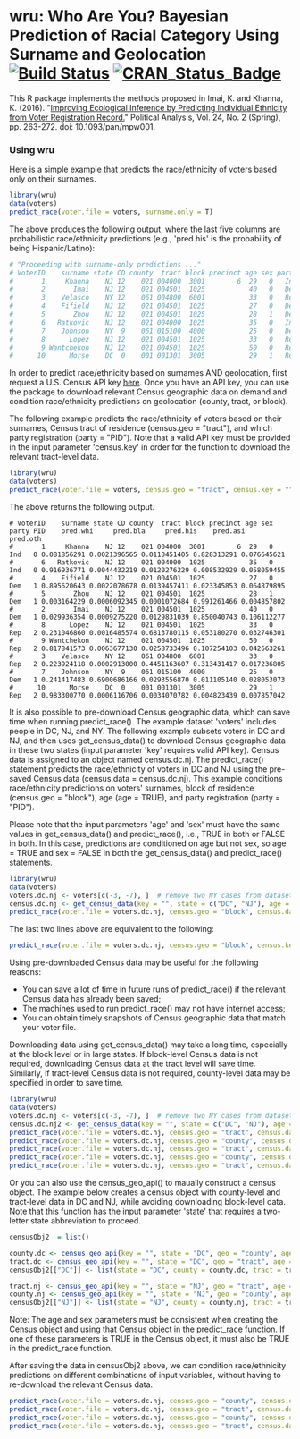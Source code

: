 # wru: Who Are You? Bayesian Prediction of Racial Category Using Surname and Geolocation [![Build Status](https://travis-ci.org/kosukeimai/wru.svg?branch=master)](https://travis-ci.org/kosukeimai/wru) [![CRAN_Status_Badge](http://www.r-pkg.org/badges/version/wru)](https://cran.r-project.org/package=wru)


This R package implements the methods proposed in Imai, K. and Khanna, K. (2016). "[Improving Ecological Inference by Predicting Individual Ethnicity from Voter Registration Record.](http://imai.princeton.edu/research/race.html)" Political Analysis, Vol. 24, No. 2 (Spring), pp. 263-272. doi: 10.1093/pan/mpw001.

### Using wru

Here is a simple example that predicts the race/ethnicity of voters based only on their surnames. 
```r
library(wru)
data(voters)
predict_race(voter.file = voters, surname.only = T)
```

The above produces the following output, where the last five columns are probabilistic race/ethnicity predictions (e.g., 'pred.his' is the probability of being Hispanic/Latino):
```r
# "Proceeding with surname-only predictions ..."
# VoterID    surname state CD county  tract block precinct age sex party PID pred.whi   pred.bla   pred.his   pred.asi pred.oth
#       1     Khanna    NJ 12    021 004000  3001        6  29   0   Ind   0   0.0676 0.00430000 0.00820000 0.86680000  0.05310
#       2       Imai    NJ 12    021 004501  1025           40   0   Dem   1   0.0812 0.00240000 0.06890000 0.73750000  0.11000
#       3    Velasco    NY 12    061 004800  6001           33   0   Rep   2   0.0594 0.00260000 0.82270000 0.10510000  0.01020
#       4    Fifield    NJ 12    021 004501  1025           27   0   Dem   1   0.9355 0.00220000 0.02850000 0.00780000  0.02590
#       5       Zhou    NJ 12    021 004501  1025           28   1   Dem   1   0.0098 0.00180000 0.00065000 0.98200000  0.00575
#       6   Ratkovic    NJ 12    021 004000  1025           35   0   Ind   0   0.9187 0.01083333 0.01083333 0.01083333  0.04880
#       7    Johnson    NY  9    061 015100  4000           25   0   Dem   1   0.5897 0.34630000 0.02360000 0.00540000  0.03500
#       8      Lopez    NJ 12    021 004501  1025           33   0   Rep   2   0.0486 0.00570000 0.92920000 0.01020000  0.00630
#       9 Wantchekon    NJ 12    021 004501  1025           50   0   Rep   2   0.6665 0.08530000 0.13670000 0.07970000  0.03180
#      10      Morse    DC  0    001 001301  3005           29   1   Rep   2   0.9054 0.04310000 0.02060000 0.00720000  0.02370
```

In order to predict race/ethnicity based on surnames AND geolocation, first request a U.S. Census API key [here](http://api.census.gov/data/key_signup.html). Once you have an API key, you can use the package to download relevant Census geographic data on demand and condition race/ethnicity predictions on geolocation (county, tract, or block).

The following example predicts the race/ethnicity of voters based on their surnames, Census tract of residence (census.geo = "tract"), and which party registration (party = "PID"). Note that a valid API key must be provided in the input parameter 'census.key' in order for the function to download the relevant tract-level data.
```r
library(wru)
data(voters)
predict_race(voter.file = voters, census.geo = "tract", census.key = "", party = "PID")
```

The above returns the following output.
```
# VoterID    surname state CD county  tract block precinct age sex party PID    pred.whi     pred.bla     pred.his    pred.asi    pred.oth
#       1     Khanna    NJ 12    021 004000  3001        6  29   0   Ind   0 0.081856291 0.0021396565 0.0110451405 0.828313291 0.076645621
#       6   Ratkovic    NJ 12    021 004000  1025           35   0   Ind   0 0.916936771 0.0044432219 0.0120276229 0.008532929 0.058059455
#       4    Fifield    NJ 12    021 004501  1025           27   0   Dem   1 0.895620643 0.0022078678 0.0139457411 0.023345853 0.064879895
#       5       Zhou    NJ 12    021 004501  1025           28   1   Dem   1 0.003164229 0.0006092345 0.0001072684 0.991261466 0.004857802
#       2       Imai    NJ 12    021 004501  1025           40   0   Dem   1 0.029936354 0.0009275220 0.0129831039 0.850040743 0.106112277
#       8      Lopez    NJ 12    021 004501  1025           33   0   Rep   2 0.231046860 0.0016485574 0.6813780115 0.053180270 0.032746301
#       9 Wantchekon    NJ 12    021 004501  1025           50   0   Rep   2 0.817841573 0.0063677130 0.0258733496 0.107254103 0.042663261
#       3    Velasco    NY 12    061 004800  6001           33   0   Rep   2 0.223924118 0.0002913000 0.4451163607 0.313431417 0.017236805
#       7    Johnson    NY  9    061 015100  4000           25   0   Dem   1 0.241417483 0.6900686166 0.0293556870 0.011105140 0.028053073
#      10      Morse    DC  0    001 001301  3005           29   1   Rep   2 0.983300770 0.0006116706 0.0034070782 0.004823439 0.007857042
```

It is also possible to pre-download Census geographic data, which can save time when running predict_race(). The example dataset 'voters'  includes people in DC, NJ, and NY. The following example subsets voters in DC and NJ, and then uses get_census_data() to download Census geographic data in these two states (input parameter 'key' requires valid API key). Census data is assigned to an object named census.dc.nj. The predict_race() statement predicts the race/ethnicity of voters in DC and NJ using the pre-saved Census data (census.data = census.dc.nj). This example conditions race/ethnicity predictions on voters' surnames, block of residence (census.geo = "block"), age (age = TRUE), and party registration (party = "PID").

Please note that the input parameters 'age' and 'sex' must have the same values in get_census_data() and predict_race(), i.e., TRUE in both or FALSE in both. In this case, predictions are conditioned on age but not sex, so age = TRUE and sex = FALSE in both the get_census_data() and predict_race() statements.
```r
library(wru)
data(voters)
voters.dc.nj <- voters[c(-3, -7), ]  # remove two NY cases from dataset
census.dc.nj <- get_census_data(key = "", state = c("DC", "NJ"), age = TRUE, sex = FALSE)  # create Census data object covering DC and NJ 
predict_race(voter.file = voters.dc.nj, census.geo = "block", census.data = census.dc.nj, age = TRUE, sex = FALSE, party = "PID")
```

The last two lines above are equivalent to the following:
```r
predict_race(voter.file = voters.dc.nj, census.geo = "block", census.key = "", age = TRUE, sex = FALSE, party = "PID")
```
 
Using pre-downloaded Census data may be useful for the following reasons:
* You can save a lot of time in future runs of predict_race() if the relevant Census data has already been saved; 
* The machines used to run predict_race() may not have internet access; 
* You can obtain timely snapshots of Census geographic data that match your voter file.

Downloading data using get_census_data() may take a long time, especially at the block level or in large states. If block-level Census data is not required, downloading Census data at the tract level will save time. Similarly, if tract-level Census data is not required, county-level data may be specified in order to save time.

```r
library(wru)
data(voters)
voters.dc.nj <- voters[c(-3, -7), ]  # remove two NY cases from dataset
census.dc.nj2 <- get_census_data(key = "", state = c("DC", "NJ"), age = TRUE, sex = FALSE, census.geo = "tract")  
predict_race(voter.file = voters.dc.nj, census.geo = "tract", census.data = census.dc.nj2, party = "PID", age = TRUE, sex = FALSE)
predict_race(voter.file = voters.dc.nj, census.geo = "county", census.data = census.dc.nj2, age = TRUE, sex = FALSE)  # Pr(Race | Surname, County)
predict_race(voter.file = voters.dc.nj, census.geo = "tract", census.data = census.dc.nj2, age = TRUE, sex = FALSE)  # Pr(Race | Surname, Tract)
predict_race(voter.file = voters.dc.nj, census.geo = "county", census.data = census.dc.nj2, party = "PID", age = TRUE, sex = FALSE)  # Pr(Race | Surname, County, Party)
predict_race(voter.file = voters.dc.nj, census.geo = "tract", census.data = census.dc.nj2, party = "PID", age = TRUE, sex = FALSE)  # Pr(Race | Surname, Tract, Party)
```

Or you can also use the census_geo_api() to maually construct a census object. The example below creates a census object with county-level and tract-level data in DC and NJ, while avoiding downloading block-level data. Note that this function has the input parameter 'state' that requires a two-letter state abbreviation to proceed.
```r
censusObj2  = list()

county.dc <- census_geo_api(key = "", state = "DC", geo = "county", age = TRUE, sex = FALSE)
tract.dc <- census_geo_api(key = "", state = "DC", geo = "tract", age = TRUE, sex = FALSE)
censusObj2[["DC"]] <- list(state = "DC", county = county.dc, tract = tract.dc, age = TRUE, sex = FALSE)

tract.nj <- census_geo_api(key = "", state = "NJ", geo = "tract", age = TRUE, sex = FALSE)
county.nj <- census_geo_api(key = "", state = "NJ", geo = "county", age = TRUE, sex = FALSE)
censusObj2[["NJ"]] <- list(state = "NJ", county = county.nj, tract = tract.nj, age = TRUE, sex = FALSE)
```

Note: The age and sex parameters must be consistent when creating the Census object and using that Census object in the predict_race function. If one of these parameters is TRUE in the Census object, it must also be TRUE in the predict_race function.

After saving the data in censusObj2 above, we can condition race/ethnicity predictions on different combinations of input variables, without having to re-download the relevant Census data.
```r
predict_race(voter.file = voters.dc.nj, census.geo = "county", census.data = censusObj2, age = TRUE, sex = FALSE)  # Pr(Race | Surname, County)
predict_race(voter.file = voters.dc.nj, census.geo = "tract", census.data = censusObj2, age = TRUE, sex = FALSE)  # Pr(Race | Surname, Tract)
predict_race(voter.file = voters.dc.nj, census.geo = "county", census.data = censusObj2, party = "PID", age = TRUE, sex = FALSE)  # Pr(Race | Surname, County, Party)
predict_race(voter.file = voters.dc.nj, census.geo = "tract", census.data = censusObj2, party = "PID", age = TRUE, sex = FALSE)  # Pr(Race | Surname, Tract, Party)
```
